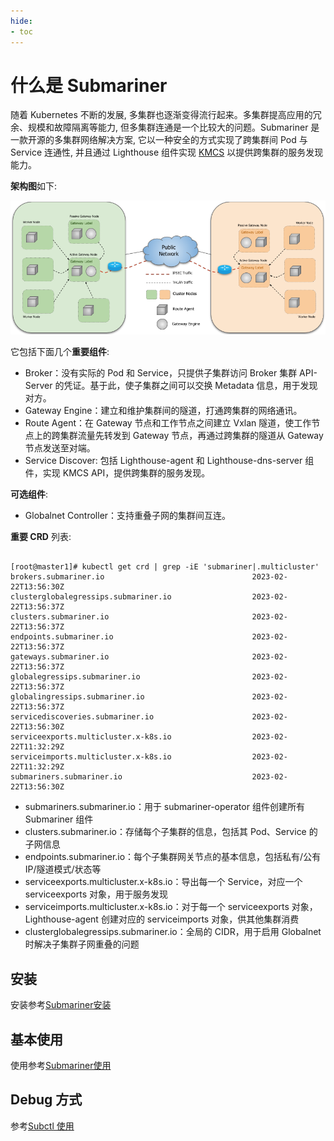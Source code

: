 ```yaml
---
hide:
- toc
---
```


# 什么是 Submariner

随着 Kubernetes 不断的发展, 多集群也逐渐变得流行起来。多集群提高应用的冗余、规模和故障隔离等能力, 但多集群连通是一个比较大的问题。Submariner 是一款开源的多集群网络解决方案, 它以一种安全的方式实现了跨集群间 Pod 与 Service 连通性, 并且通过 Lighthouse 组件实现 [KMCS](https://github.com/kubernetes/enhancements/tree/master/keps/sig-multicluster/1645-multi-cluster-services-api) 以提供跨集群的服务发现能力。

**架构图**如下:

![submariner](../../images/submariner.png)

它包括下面几个**重要组件**:

- Broker：没有实际的 Pod 和 Service，只提供子集群访问 Broker 集群 API-Server 的凭证。基于此，使子集群之间可以交换 Metadata 信息，用于发现对方。
- Gateway Engine：建立和维护集群间的隧道，打通跨集群的网络通讯。
- Route Agent：在 Gateway 节点和工作节点之间建立 Vxlan 隧道，使工作节点上的跨集群流量先转发到 Gateway 节点，再通过跨集群的隧道从 Gateway 节点发送至对端。
- Service Discover: 包括 Lighthouse-agent 和 Lighthouse-dns-server 组件，实现 KMCS API，提供跨集群的服务发现。

**可选组件**:

- Globalnet Controller：支持重叠子网的集群间互连。

**重要 CRD** 列表:

```shell

[root@master1]# kubectl get crd | grep -iE 'submariner|.multicluster'
brokers.submariner.io                                 2023-02-22T13:56:30Z
clusterglobalegressips.submariner.io                  2023-02-22T13:56:37Z
clusters.submariner.io                                2023-02-22T13:56:37Z
endpoints.submariner.io                               2023-02-22T13:56:37Z
gateways.submariner.io                                2023-02-22T13:56:37Z
globalegressips.submariner.io                         2023-02-22T13:56:37Z
globalingressips.submariner.io                        2023-02-22T13:56:37Z
servicediscoveries.submariner.io                      2023-02-22T13:56:30Z
serviceexports.multicluster.x-k8s.io                  2023-02-22T11:32:29Z
serviceimports.multicluster.x-k8s.io                  2023-02-22T11:32:29Z
submariners.submariner.io                             2023-02-22T13:56:30Z
```

- submariners.submariner.io：用于 submariner-operator 组件创建所有 Submariner 组件
- clusters.submariner.io：存储每个子集群的信息，包括其 Pod、Service 的子网信息
- endpoints.submariner.io：每个子集群网关节点的基本信息，包括私有/公有 IP/隧道模式/状态等
- serviceexports.multicluster.x-k8s.io：导出每一个 Service，对应一个 serviceexports 对象，用于服务发现
- serviceimports.multicluster.x-k8s.io：对于每一个 serviceexports 对象，Lighthouse-agent 创建对应的 serviceimports 对象，供其他集群消费
- clusterglobalegressips.submariner.io：全局的 CIDR，用于启用 Globalnet 时解决子集群子网重叠的问题

## 安装

安装参考[Submariner安装](install.md)

## 基本使用

使用参考[Submariner使用](usage.md)

## Debug 方式

参考[Subctl 使用](subctl.md)